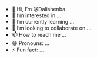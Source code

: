 - 👋 Hi, I’m @Dalishenba
- 👀 I’m interested in ...
- 🌱 I’m currently learning ...
- 💞️ I’m looking to collaborate on ...
- 📫 How to reach me ...
- 😄 Pronouns: ...
- ⚡ Fun fact: ...

<!---
Dalishenba/Dalishenba is a ✨ special ✨ repository because its `README.md` (this file) appears on your GitHub profile.
You can click the Preview link to take a look at your changes.
--->
